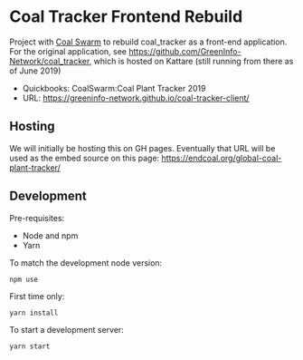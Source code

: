 # Coal Tracker Frontend Rebuild
Project with [Coal Swarm](coalswarm.org) to rebuild coal_tracker as a front-end application. For the original application, see https://github.com/GreenInfo-Network/coal_tracker, which is hosted on Kattare (still running from there as of June 2019)

* Quickbooks: CoalSwarm:Coal Plant Tracker 2019
* URL: https://greeninfo-network.github.io/coal-tracker-client/

## Hosting

We will initially be hosting this on GH pages. Eventually that URL will be used as the embed source on this page: https://endcoal.org/global-coal-plant-tracker/

## Development

Pre-requisites:
* Node and npm
* Yarn

To match the development node version:
```
npm use
```

First time only:
```
yarn install
```

To start a development server:
```
yarn start
```

